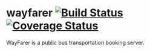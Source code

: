 # wayfarer [![Build Status](https://travis-ci.com/Steelze/wayfarer.svg?branch=develop)](https://travis-ci.com/Steelze/wayfarer) [![Coverage Status](https://coveralls.io/repos/github/Steelze/wayfarer/badge.svg?branch=develop)](https://coveralls.io/github/Steelze/wayfarer?branch=develop)

WayFarer is a public bus transportation booking server.
